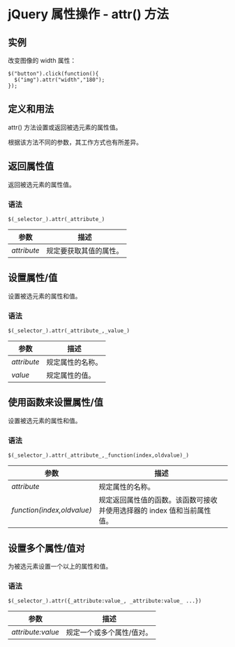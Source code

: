 # jQuery 属性操作 - attr() 方法



## 实例

改变图像的 width 属性：

```
$("button").click(function(){
  $("img").attr("width","180");
});

```

## 定义和用法

attr() 方法设置或返回被选元素的属性值。

根据该方法不同的参数，其工作方式也有所差异。

## 返回属性值

返回被选元素的属性值。

### 语法

```
$(_selector_).attr(_attribute_)
```

| 参数 | 描述 |
| --- | --- |
| _attribute_ | 规定要获取其值的属性。 |

## 设置属性/值

设置被选元素的属性和值。

### 语法

```
$(_selector_).attr(_attribute_,_value_)
```

| 参数 | 描述 |
| --- | --- |
| _attribute_ | 规定属性的名称。 |
| _value_ | 规定属性的值。 |

## 使用函数来设置属性/值

设置被选元素的属性和值。

### 语法

```
$(_selector_).attr(_attribute_,_function(index,oldvalue)_)
```

| 参数 | 描述 |
| --- | --- |
| _attribute_ | 规定属性的名称。 |
| _function(index,oldvalue)_ | 规定返回属性值的函数。该函数可接收并使用选择器的 index 值和当前属性值。 |

## 设置多个属性/值对

为被选元素设置一个以上的属性和值。

### 语法

```
$(_selector_).attr({_attribute:value_, _attribute:value_ ...})
```

| 参数 | 描述 |
| --- | --- |
| _attribute:value_ | 规定一个或多个属性/值对。 |
